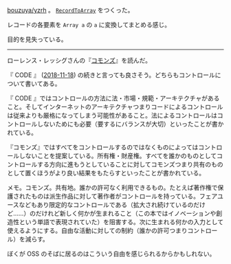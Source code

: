 [bouzuya/yzrh][] 。 [`RecordToArray`](https://github.com/bouzuya/yzrh/blob/d799aab6170acf48af64e88882fcdfc9da8fc63a/src/CommandLineOption/RecordToArray.purs) をつくった。

レコードの各要素を `Array a` の `a` に変換してまとめる感じ。

目的を見失っている。

-----

ローレンス・レッシグさんの『[コモンズ][asin:4798102040]』を読んだ。

『 CODE 』 ([2018-11-18][]) の続きと言っても良さそう。どちらもコントロールについて書いてある。

『 CODE 』ではコントロールの方法に法・市場・規範・アーキテクチャがあること。そしてインターネットのアーキテクチャつまりコードによるコントロールは従来よりも厳格になってしまう可能性があること。法によるコントロールはコントロールしないためにも必要（要するにバランスが大切）といったことが書かれている。

『コモンズ』ではすべてをコントロールするのではなくものによってはコントロールしないことを提案している。所有権・財産権。すべてを誰かのものとしてコントロールする方向に進もうとしていることに対してコモンズつまり共有のものとして置くほうがより良い結果をもたらすといったことが書かれている。

メモ。コモンズ。共有地。誰かの許可なく利用できるもの。たとえば著作権で保護されたものは派生作品に対して著作者がコントロールを持っている。フェアユースなどもあり限定的なコントロールである（拡大され続けているのだけど……）のだけれど新しく何かが生まれること（この本ではイノベーションや創造性という単語で表現されていた）を阻害する。次に生まれる何かの入力として使えるようにする。自由な活動に対しての制約（誰かの許可つまりコントロール）を減らす。

ぼくが OSS のそばに居るのはこういう自由を感じられるからかもしれない。

[2018-11-18]: https://blog.bouzuya.net/2018/11/18/
[asin:4798102040]: https://www.amazon.co.jp/dp/4798102040/
[bouzuya/yzrh]: https://github.com/bouzuya/yzrh
